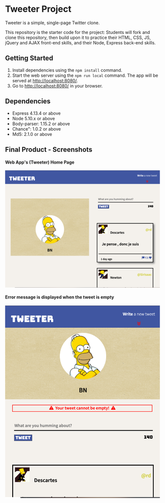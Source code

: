 # Tweeter Project

Tweeter is a simple, single-page Twitter clone.

This repository is the starter code for the project: Students will fork and clone this repository, then build upon it to practice their HTML, CSS, JS, jQuery and AJAX front-end skills, and their Node, Express back-end skills.

## Getting Started

1. Install dependencies using the `npm install` command.
2. Start the web server using the `npm run local` command. The app will be served at <http://localhost:8080/>.
3. Go to <http://localhost:8080/> in your browser.

## Dependencies

- Express 4.13.4 or above
- Node 5.10.x or above
- Body-parser: 1.15.2 or above
- Chance": 1.0.2 or above
- Md5: 2.1.0 or above

## Final Product - Screenshots

#### Web App's (Tweeter) Home Page

!["Screenshot of home page"](https://github.com/dungminhnguyen257/tweeter/blob/master/doc/home-page.png?raw=true)

#### Error message is displayed when the tweet is empty

!["Screenshot of error message"](https://github.com/dungminhnguyen257/tweeter/blob/master/doc/error-message.png?raw=true)
